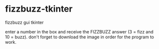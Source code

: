 # fizzbuzz-tkinter

fizzbuzz gui tkinter

enter a number in the box and receive the FIZZBUZZ answer (3 = fizz and 10 = buzz).
don't forget to download the image in order for the program to work.
